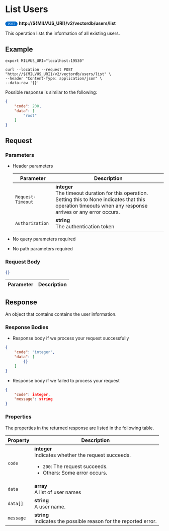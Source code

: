# List Users

<div>
    <div style="display: inline-block; background: #026aca; font-size: 0.6em; border-radius: 10px; color: #ffffff; padding: 0.3em 1em;">
        <span>POST</span>
    </div>
    <span style="font-weight: bold;">  http://${MILVUS_URI}/v2/vectordb/users/list</span>
</div>

This operation lists the information of all existing users.

## Example

```shell
export MILVUS_URI="localhost:19530"

curl --location --request POST "http://${MILVUS_URI}/v2/vectordb/users/list" \
--header "Content-Type: application/json" \
--data-raw '{}'
```
Possible response is similar to the following:
```json
{
    "code": 200,
    "data": [
        "root"
    ]
}
```

## Request

### Parameters

- Header parameters

    | Parameter        | Description                                                                               |
    |------------------|-------------------------------------------------------------------------------------------|
    | `Request-Timeout`  | **integer**<br/>The timeout duration for this operation.<br/>Setting this to None indicates that this operation timeouts when any response arrives or any error occurs.|
    | `Authorization`  | **string**<br/>The authentication token|

- No query parameters required

- No path parameters required

### Request Body

```json
{}
```

| Parameter        | Description                                                                               |
|------------------|-------------------------------------------------------------------------------------------|


## Response

An object that contains contains the user information.

### Response Bodies

- Response body if we process your request successfully

```json
{
    "code": "integer",
    "data": [
        {}
    ]
}
```

- Response body if we failed to process your request

```json
{
    "code": integer,
    "message": string
}
```

### Properties

The properties in the returned response are listed in the following table.

| Property | Description                                                                                                                                 |
|----------|---------------------------------------------------------------------------------------------------------------------------------------------|
| `code`   | __integer__<br/>Indicates whether the request succeeds.<br/><ul><li>`200`: The request succeeds.</li><li>Others: Some error occurs.</li></ul> |
| `data` | __array__<br/>A list of user names |
| `data[]`  | __string__<br/>A user name.  |
| `message`  | __string__<br/>Indicates the possible reason for the reported error. |
